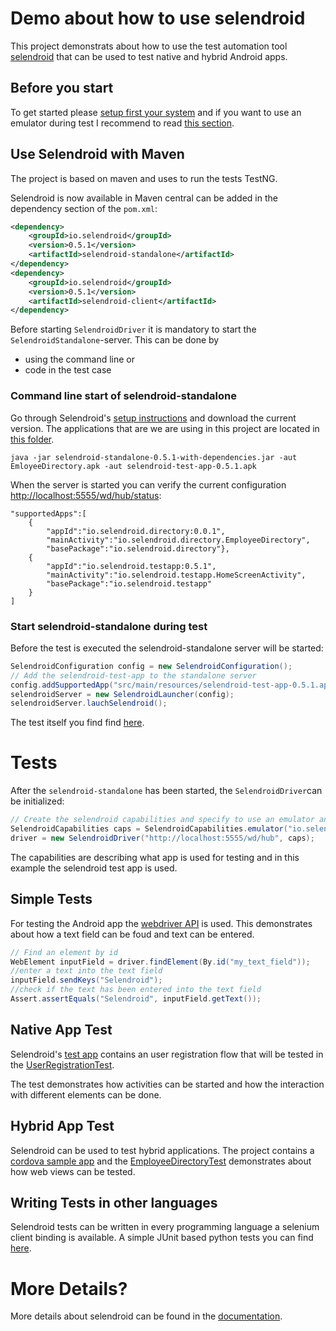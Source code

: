 # Demo about how to use selendroid


This project demonstrats about how to use the test automation tool [selendroid](http://selendroid.io) that can be used to test native and hybrid Android apps.

## Before you start

To get started please [setup first your system](http://selendroid.io/setup.html#systemRequirements) and if you want to use an emulator during test I recommend to read [this section](http://selendroid.io/setup.html#androidDevices).


## Use Selendroid with Maven

The project is based on maven and uses to run the tests TestNG.

Selendroid is now available in Maven central can be added in the dependency section of the ```pom.xml```:

```xml
<dependency>
	<groupId>io.selendroid</groupId>
	<version>0.5.1</version>
	<artifactId>selendroid-standalone</artifactId>
</dependency>
<dependency>
	<groupId>io.selendroid</groupId>
	<version>0.5.1</version>
	<artifactId>selendroid-client</artifactId>
</dependency>
```

Before starting ```SelendroidDriver``` it is mandatory to start the ```SelendroidStandalone```-server. This can be done by

* using the command line or
* code in the test case

### Command line start of selendroid-standalone 

Go through Selendroid's [setup instructions](http://selendroid.io/setup.html) and download the current version. The applications that are we are using in this project are located in [this folder](https://github.com/selendroid/demoproject-selendroid/tree/master/src/main/resources).

```
java -jar selendroid-standalone-0.5.1-with-dependencies.jar -aut EmloyeeDirectory.apk -aut selendroid-test-app-0.5.1.apk
```

When the server is started you can verify the current configuration [http://localhost:5555/wd/hub/status](http://localhost:5555/wd/hub/status):

```
"supportedApps":[
	{
		"appId":"io.selendroid.directory:0.0.1",
		"mainActivity":"io.selendroid.directory.EmployeeDirectory",
		"basePackage":"io.selendroid.directory"},
	{
		"appId":"io.selendroid.testapp:0.5.1",
		"mainActivity":"io.selendroid.testapp.HomeScreenActivity",
		"basePackage":"io.selendroid.testapp"
	}
]

```

### Start selendroid-standalone during test


Before the test is executed the selendroid-standalone server will be started:

```java
SelendroidConfiguration config = new SelendroidConfiguration();
// Add the selendroid-test-app to the standalone server
config.addSupportedApp("src/main/resources/selendroid-test-app-0.5.1.apk");
selendroidServer = new SelendroidLauncher(config);
selendroidServer.lauchSelendroid();
```
The test itself you find find [here](https://github.com/selendroid/demoproject-selendroid/blob/master/src/main/java/io/selendroid/demo/SelendroidIntegrationTest.java#L45).



# Tests

After the ```selendroid-standalone``` has been started, the ```SelendroidDriver```can be initialized:

```java
// Create the selendroid capabilities and specify to use an emulator and selendroid's test app
SelendroidCapabilities caps = SelendroidCapabilities.emulator("io.selendroid.testapp:0.5.1");
driver = new SelendroidDriver("http://localhost:5555/wd/hub", caps);
```

The capabilities are describing what app is used for testing and in this example the selendroid test app is used. 

## Simple Tests

For testing the Android app the [webdriver API](http://docs.seleniumhq.org/docs/03_webdriver.jsp) is used. This demonstrates about how a text field can be foud and text can be entered.

```java
// Find an element by id
WebElement inputField = driver.findElement(By.id("my_text_field"));
//enter a text into the text field
inputField.sendKeys("Selendroid");
//check if the text has been entered into the text field
Assert.assertEquals("Selendroid", inputField.getText());
```

## Native App Test

Selendroid's [test app](https://github.com/selendroid/demoproject-selendroid/blob/master/src/main/resources/selendroid-test-app-0.5.1.apk) contains an user registration flow that will be tested in the [UserRegistrationTest](https://github.com/selendroid/demoproject-selendroid/blob/master/src/main/java/io/selendroid/demo/nativeui/UserRegistrationTest.java).

The test demonstrates how activities can be started and how the interaction with different elements can be done.

## Hybrid App Test

Selendroid can be used to test hybrid applications. The project contains a [cordova sample app](https://github.com/selendroid/demoproject-selendroid/blob/master/src/main/resources/employee-directory.apk) and the [EmployeeDirectoryTest](https://github.com/selendroid/demoproject-selendroid/blob/master/src/main/java/io/selendroid/demo/webui/EmployeeDirectoryTest.java) demonstrates about how web views can be tested.

## Writing Tests in other languages

Selendroid tests can be written in every programming language a selenium client binding is available.
A simple JUnit based python tests you can find [here](https://github.com/selendroid/demoproject-selendroid/blob/master/src/main/python/FindElementTest.py).

# More Details?
More details about selendroid can be found in the  [documentation](http://selendroid.io).
